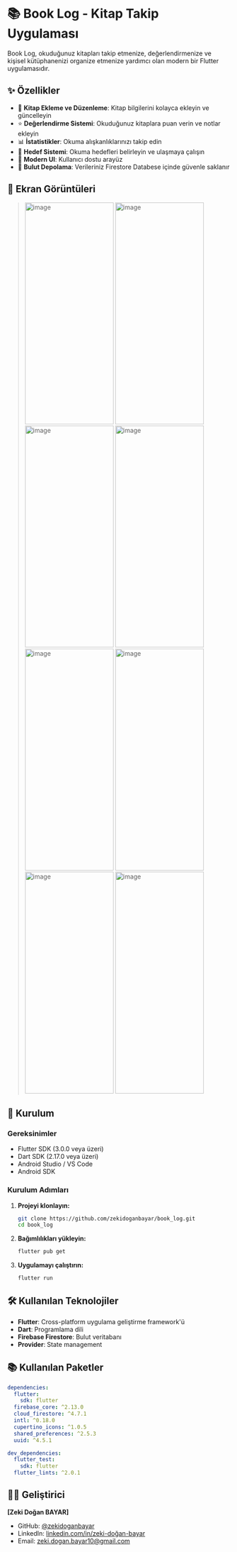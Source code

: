 # 📚 Book Log - Kitap Takip Uygulaması

Book Log, okuduğunuz kitapları takip etmenize, değerlendirmenize ve kişisel kütüphanenizi organize etmenize yardımcı olan modern bir Flutter uygulamasıdır.

## ✨ Özellikler

- 📖 **Kitap Ekleme ve Düzenleme**: Kitap bilgilerini kolayca ekleyin ve güncelleyin
- ⭐ **Değerlendirme Sistemi**: Okuduğunuz kitaplara puan verin ve notlar ekleyin
- 📊 **İstatistikler**: Okuma alışkanlıklarınızı takip edin
- 🎯 **Hedef Sistemi**: Okuma hedefleri belirleyin ve ulaşmaya çalışın
- 🎨 **Modern UI**: Kullanıcı dostu arayüz
- 💾 **Bulut Depolama**: Verileriniz Firestore Databese içinde güvenle saklanır

## 📱 Ekran Görüntüleri

><img width="200" height="500" alt="image" src="https://github.com/user-attachments/assets/b0fa073a-d9a1-4850-86c7-2a186df5b383" /> <img width="200" height="500" alt="image" src="https://github.com/user-attachments/assets/e76bb8c5-3fa8-4e8d-8bd9-6e6305d423e6" /> <img width="200" height="500" alt="image" src="https://github.com/user-attachments/assets/240a8476-4719-402a-9d47-469d89ea12ce" /> <img width="200" height="500" alt="image" src="https://github.com/user-attachments/assets/cd194ba8-2740-4e2b-8267-3752ec26d664" /> <img width="200" height="500" alt="image" src="https://github.com/user-attachments/assets/b335ad26-bf23-4862-b18b-d479ccfa5dd9" /> <img width="200" height="500" alt="image" src="https://github.com/user-attachments/assets/16cb000e-3c1c-46d7-a9ea-b642871c4024" /> <img width="200" height="500" alt="image" src="https://github.com/user-attachments/assets/2e362512-980a-43eb-9365-c5b58ac5bd57" /> <img width="200" height="500" alt="image" src="https://github.com/user-attachments/assets/83dfedcf-b766-4802-a4d2-3923d4cfc3b9" />


## 🚀 Kurulum

### Gereksinimler

- Flutter SDK (3.0.0 veya üzeri)
- Dart SDK (2.17.0 veya üzeri)
- Android Studio / VS Code
- Android SDK

### Kurulum Adımları

1. **Projeyi klonlayın:**
   ```bash
   git clone https://github.com/zekidoganbayar/book_log.git
   cd book_log
   ```

2. **Bağımlılıkları yükleyin:**
   ```bash
   flutter pub get
   ```

3. **Uygulamayı çalıştırın:**
   ```bash
   flutter run
   ```

## 🛠️ Kullanılan Teknolojiler

- **Flutter**: Cross-platform uygulama geliştirme framework'ü
- **Dart**: Programlama dili
- **Firebase Firestore**: Bulut veritabanı
- **Provider**: State management

## 📚 Kullanılan Paketler

```yaml
dependencies:
  flutter:
    sdk: flutter
  firebase_core: ^2.13.0
  cloud_firestore: ^4.7.1
  intl: ^0.18.0
  cupertino_icons: ^1.0.5
  shared_preferences: ^2.5.3
  uuid: ^4.5.1

dev_dependencies:
  flutter_test:
    sdk: flutter
  flutter_lints: ^2.0.1
```



## 👨‍💻 Geliştirici

**[Zeki Doğan BAYAR]**
- GitHub: [@zekidoganbayar](https://github.com/zekidoganbayar)
- LinkedIn: [linkedin.com/in/zeki-doğan-bayar](https://linkedin.com/in/zeki-doğan-bayar)
- Email: zeki.dogan.bayar10@gmail.com
